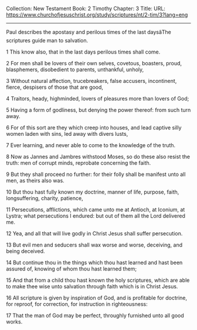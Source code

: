 Collection: New Testament
Book: 2 Timothy
Chapter: 3
Title: 
URL: https://www.churchofjesuschrist.org/study/scriptures/nt/2-tim/3?lang=eng

---

Paul describes the apostasy and perilous times of the last daysâThe scriptures guide man to salvation.

1 This know also, that in the last days perilous times shall come.

2 For men shall be lovers of their own selves, covetous, boasters, proud, blasphemers, disobedient to parents, unthankful, unholy,

3 Without natural affection, trucebreakers, false accusers, incontinent, fierce, despisers of those that are good,

4 Traitors, heady, highminded, lovers of pleasures more than lovers of God;

5 Having a form of godliness, but denying the power thereof: from such turn away.

6 For of this sort are they which creep into houses, and lead captive silly women laden with sins, led away with divers lusts,

7 Ever learning, and never able to come to the knowledge of the truth.

8 Now as Jannes and Jambres withstood Moses, so do these also resist the truth: men of corrupt minds, reprobate concerning the faith.

9 But they shall proceed no further: for their folly shall be manifest unto all men, as theirs also was.

10 But thou hast fully known my doctrine, manner of life, purpose, faith, longsuffering, charity, patience,

11 Persecutions, afflictions, which came unto me at Antioch, at Iconium, at Lystra; what persecutions I endured: but out of them all the Lord delivered me.

12 Yea, and all that will live godly in Christ Jesus shall suffer persecution.

13 But evil men and seducers shall wax worse and worse, deceiving, and being deceived.

14 But continue thou in the things which thou hast learned and hast been assured of, knowing of whom thou hast learned them;

15 And that from a child thou hast known the holy scriptures, which are able to make thee wise unto salvation through faith which is in Christ Jesus.

16 All scripture is given by inspiration of God, and is profitable for doctrine, for reproof, for correction, for instruction in righteousness:

17 That the man of God may be perfect, throughly furnished unto all good works.
